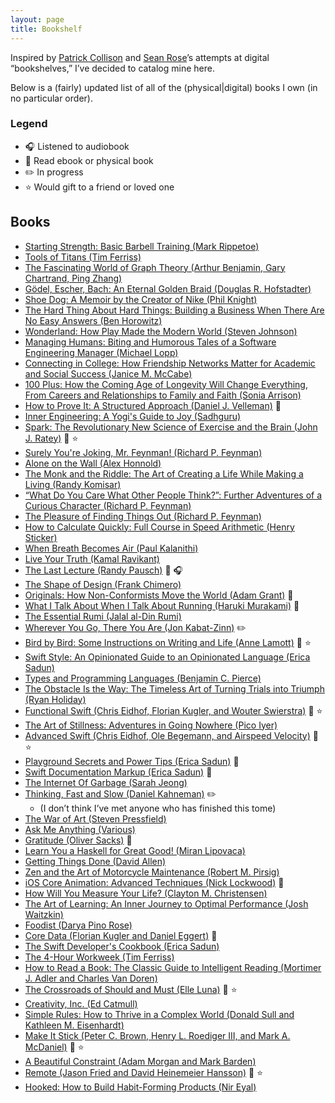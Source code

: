 ```yaml
---
layout: page
title: Bookshelf
---
```


Inspired by [Patrick Collison](https://patrickcollison.com/bookshelf) and [Sean Rose](https://medium.com/@sean_a_rose/2017-books-6a081de313da#.p68gx5cz5)’s attempts at digital “bookshelves,” I’ve decided to catalog mine here.

Below is a (fairly) updated list of all of the (physical&#124;digital) books I own (in no particular order).

### Legend
- 🎧 Listened to audiobook
- 📖 Read ebook or physical book
- ✏️ In progress
- ⭐️ Would gift to a friend or loved one

## Books
- [Starting Strength: Basic Barbell Training (Mark Rippetoe)](https://www.amazon.com/Starting-Strength-Basic-Barbell-Training/dp/0982522738)
- [Tools of Titans (Tim Ferriss)](https://www.amazon.com/Tools-Titans-Billionaires-World-Class-Performers/dp/1328683788)
- [The Fascinating World of Graph Theory (Arthur Benjamin, Gary Chartrand, Ping Zhang)](https://www.amazon.com/Fascinating-World-Graph-Theory/dp/0691163812)
- [Gödel, Escher, Bach: An Eternal Golden Braid (Douglas R. Hofstadter)](https://www.amazon.com/Gödel-Escher-Bach-Eternal-Golden/dp/0465026567)
- [Shoe Dog: A Memoir by the Creator of Nike (Phil Knight)](https://www.amazon.com/Shoe-Dog-Memoir-Creator-Nike/dp/1501135910)
- [The Hard Thing About Hard Things: Building a Business When There Are No Easy Answers (Ben Horowitz)](https://www.amazon.com/Hard-Thing-About-Things-Building/dp/0062273205)
- [Wonderland: How Play Made the Modern World (Steven Johnson)](https://www.amazon.com/Wonderland-Play-Made-Modern-World/dp/0399184481)
- [Managing Humans: Biting and Humorous Tales of a Software Engineering Manager (Michael Lopp)](https://www.amazon.com/Managing-Humans-Humorous-Software-Engineering/dp/1484221575)
- [Connecting in College: How Friendship Networks Matter for Academic and Social Success (Janice M. McCabe)](https://www.amazon.com/Connecting-College-Friendship-Networks-Academic/dp/022640952X)
- [100 Plus: How the Coming Age of Longevity Will Change Everything, From Careers and Relationships to Family and Faith (Sonia Arrison)](https://www.amazon.com/100-Plus-Longevity-Everything-Relationships/dp/0465063764)
- [How to Prove It: A Structured Approach (Daniel J. Velleman)](https://www.amazon.com/How-Prove-Structured-Approach-2nd/dp/0521675995) 📖
- [Inner Engineering: A Yogi's Guide to Joy (Sadhguru)](https://www.amazon.com/Inner-Engineering-Yogis-Guide-Joy/dp/0812997794)
- [Spark: The Revolutionary New Science of Exercise and the Brain (John J. Ratey)](https://www.amazon.com/Spark-Revolutionary-Science-Exercise-Brain/dp/0316113514) 📖 ⭐️
- [Surely You're Joking, Mr. Feynman! (Richard P. Feynman)](https://www.amazon.com/Surely-Feynman-Adventures-Curious-Character/dp/0393316041)
- [Alone on the Wall (Alex Honnold)](https://www.amazon.com/Alone-Wall-Alex-Honnold/dp/0393353176)
- [The Monk and the Riddle: The Art of Creating a Life While Making a Living (Randy Komisar)](https://www.amazon.com/Monk-Riddle-Creating-Making-Living/dp/1578516447)
- [“What Do You Care What Other People Think?”: Further Adventures of a Curious Character (Richard P. Feynman)](https://www.amazon.com/What-Care-Other-People-Think/dp/0393320928)
- [The Pleasure of Finding Things Out (Richard P. Feynman)](https://www.amazon.com/Pleasure-Finding-Things-Out-Richard/dp/0465023959)
- [How to Calculate Quickly: Full Course in Speed Arithmetic (Henry Sticker)](https://www.amazon.com/How-Calculate-Quickly-Arithmetic-Mathematics/dp/048620295X)
- [When Breath Becomes Air (Paul Kalanithi)](https://www.amazon.com/When-Breath-Becomes-Paul-Kalanithi/dp/081298840X)
- [Live Your Truth (Kamal Ravikant)](https://www.amazon.com/Live-Your-Truth-Kamal-Ravikant/dp/0989584992)
- [The Last Lecture (Randy Pausch)](https://www.amazon.com/Last-Lecture-Randy-Pausch/dp/1401323251) 📖 🎧
- [The Shape of Design (Frank Chimero)](https://www.amazon.com/Shape-Design-Frank-Chimero/dp/0985472200)
- [Originals: How Non-Conformists Move the World (Adam Grant)](https://www.amazon.com/Originals-How-Non-Conformists-Move-World/dp/014312885X) 📖
- [What I Talk About When I Talk About Running (Haruki Murakami)](https://www.amazon.com/What-Talk-About-When-Running/dp/0307389839) 📖
- [The Essential Rumi (Jalal al-Din Rumi)](https://www.amazon.com/Essential-Rumi-New-Expanded/dp/0062509594)
- [Wherever You Go, There You Are (Jon Kabat-Zinn)](https://www.amazon.com/Wherever-You-Go-There-Are/dp/1401307787) ✏️
- [Bird by Bird: Some Instructions on Writing and Life (Anne Lamott)](https://www.amazon.com/Bird-Some-Instructions-Writing-Life/dp/0385480016) 📖 ⭐️
- [Swift Style: An Opinionated Guide to an Opinionated Language (Erica Sadun)](https://pragprog.com/book/esswift/swift-style)
- [Types and Programming Languages (Benjamin C. Pierce)](https://www.amazon.com/Types-Programming-Languages-MIT-Press/dp/0262162091)
- [The Obstacle Is the Way: The Timeless Art of Turning Trials into Triumph (Ryan Holiday)](https://www.amazon.com/Obstacle-Way-Timeless-Turning-Triumph/dp/1591846358)
- [Functional Swift (Chris Eidhof, Florian Kugler, and Wouter Swierstra)](https://www.objc.io/books/functional-swift/) 📖 ⭐️
- [The Art of Stillness: Adventures in Going Nowhere (Pico Iyer)](https://www.amazon.com/Art-Stillness-Adventures-Going-Nowhere/dp/1476784728)
- [Advanced Swift (Chris Eidhof, Ole Begemann, and Airspeed Velocity)](https://www.objc.io/books/advanced-swift/) 📖 ⭐️
- [Playground Secrets and Power Tips (Erica Sadun)](https://leanpub.com/playgroundsecretsandpowertips) 📖
- [Swift Documentation Markup (Erica Sadun)](https://leanpub.com/swiftdocumentationmarkup) 📖
- [The Internet Of Garbage (Sarah Jeong)](https://www.amazon.com/Internet-Garbage-Sarah-Jeong-ebook/dp/B011JAV030)
- [Thinking, Fast and Slow (Daniel Kahneman)](https://www.amazon.com/Thinking-Fast-Slow-Daniel-Kahneman-ebook/dp/B00555X8OA) ✏️
	- (I don’t think I’ve met anyone who has finished this tome)
- [The War of Art (Steven Pressfield)](https://www.amazon.com/War-Art-Steven-Pressfield-ebook/dp/B007A4SDCG)
- [Ask Me Anything (Various)](https://www.amazon.com/Anything-collection-Reddits-best-IAmA/dp/0692582266)
- [Gratitude (Oliver Sacks)](https://www.amazon.com/Gratitude-Oliver-Sacks/dp/0451492935) 📖
- [Learn You a Haskell for Great Good! (Miran Lipovaca)](https://www.amazon.com/Learn-You-Haskell-Great-Good/dp/1593272839)
- [Getting Things Done (David Allen)](https://www.amazon.com/Getting-Things-Done-Stress-Free-Productivity/dp/0143126563)
- [Zen and the Art of Motorcycle Maintenance (Robert M. Pirsig)](https://www.amazon.com/Zen-Art-Motorcycle-Maintenance-Inquiry/dp/0060589469)
- [iOS Core Animation: Advanced Techniques (Nick Lockwood)](https://www.amazon.com/iOS-Core-Animation-Advanced-Techniques-ebook/dp/B00EHJCORC) 📖
- [How Will You Measure Your Life? (Clayton M. Christensen)](https://www.amazon.com/How-Will-Measure-Your-Life/dp/0062102419)
- [The Art of Learning: An Inner Journey to Optimal Performance (Josh Waitzkin)](https://www.amazon.com/Art-Learning-Journey-Optimal-Performance/dp/0743277465)
- [Foodist (Darya Pino Rose)](https://www.amazon.com/Foodist-Science-Weight-Without-Dieting/dp/0062201263)
- [Core Data (Florian Kugler and Daniel Eggert)](https://www.objc.io/books/core-data/) 📖
- [The Swift Developer's Cookbook (Erica Sadun)](https://www.amazon.com/Developers-Cookbook-Content-Program-Library/dp/0134395263)
- [The 4-Hour Workweek (Tim Ferriss)](https://www.amazon.com/4-Hour-Workweek-Escape-Live-Anywhere/dp/0307465357)
- [How to Read a Book: The Classic Guide to Intelligent Reading (Mortimer J. Adler and Charles Van Doren)](https://www.amazon.com/How-Read-Book-Intelligent-Touchstone/dp/0671212095)
- [The Crossroads of Should and Must (Elle Luna)](https://www.amazon.com/Crossroads-Should-Must-Follow-Passion/dp/0761184880) 📖 ⭐️
- [Creativity, Inc. (Ed Catmull)](https://www.amazon.com/Creativity-Inc-Overcoming-Unseen-Inspiration/dp/0812993012)
- [Simple Rules: How to Thrive in a Complex World (Donald Sull and Kathleen M. Eisenhardt)](https://www.amazon.com/Simple-Rules-Thrive-Complex-World/dp/0544705203)
- [Make It Stick (Peter C. Brown, Henry L. Roediger III, and Mark A. McDaniel)](https://www.amazon.com/Make-Stick-Science-Successful-Learning/dp/0674729013) 📖 ⭐️
- [A Beautiful Constraint (Adam Morgan and Mark Barden)](https://www.amazon.com/Beautiful-Constraint-Transform-Limitations-Advantages/dp/1118899016)
- [Remote (Jason Fried and David Heinemeier Hansson)](https://www.amazon.com/Remote-Office-Required-Jason-Fried/dp/0804137501) 📖 ⭐️
- [Hooked: How to Build Habit-Forming Products (Nir Eyal)](https://www.amazon.com/Hooked-How-Build-Habit-Forming-Products/dp/1591847788)
